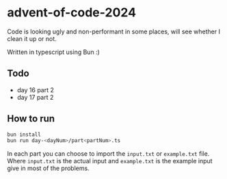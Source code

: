 # advent-of-code-2024

Code is looking ugly and non-performant in some places, will see whether I clean it up or not.

Written in typescript using Bun :)

## Todo

- day 16 part 2
- day 17 part 2

## How to run

```bash
bun install
bun run day-<dayNum>/part<partNum>.ts
```

In each part you can choose to import the `input.txt` or `example.txt` file. Where `input.txt` is the actual input and `example.txt` is the example input give in most of the problems.
